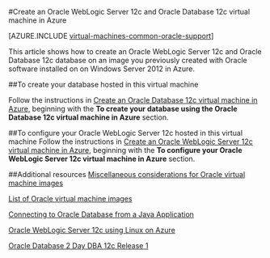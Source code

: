 <properties
	pageTitle="Oracle WebLogic Server and Database VM | Azure"
	description="Create an Oracle WebLogic Server 12c and Oracle Database 12c Azure image running on Windows Server 2012, using Resource Manager deployment model."
	services="virtual-machines-windows"
	authors="rickstercdn"
	manager="timlt"
	documentationCenter=""
	tags="azure-resource-manager"/>

<tags
	ms.service="virtual-machines-windows"
	ms.date="05/17/2016"
	wacn.date=""/>

#Create an Oracle WebLogic Server 12c and Oracle Database 12c virtual machine in Azure

[AZURE.INCLUDE [virtual-machines-common-oracle-support](../includes/virtual-machines-common-oracle-support.md)]

This article shows how to create an Oracle WebLogic Server 12c and Oracle Database 12c database on an image you previously created with Oracle software installed on on Windows Server 2012 in Azure. 

##To create your database hosted in this virtual machine

Follow the instructions in [Create an Oracle Database 12c virtual machine in Azure](/documentation/articles/virtual-machines-windows-classic-create-oracle-database/), beginning with the **To create your database using the Oracle Database 12c virtual machine in Azure** section.

##To configure your Oracle WebLogic Server 12c hosted in this virtual machine
Follow the instructions in [Create an Oracle WebLogic Server 12c virtual machine in Azure](/documentation/articles/virtual-machines-windows-create-oracle-weblogic-server-12c/), beginning with the **To configure your Oracle WebLogic Server 12c virtual machine in Azure** section.

##Additional resources
[Miscellaneous considerations for Oracle virtual machine images](/documentation/articles/virtual-machines-windows-classic-oracle-considerations/)

[List of Oracle virtual machine images](/documentation/articles/virtual-machines-linux-classic-oracle-images/)

[Connecting to Oracle Database from a Java Application](http://docs.oracle.com/cd/E11882_01/appdev.112/e12137/getconn.htm#TDPJD136)

[Oracle WebLogic Server 12c using Linux on Azure](http://www.oracle.com/technetwork/middleware/weblogic/learnmore/oracle-weblogic-on-azure-wp-2020930.pdf)

[Oracle Database 2 Day DBA 12c Release 1](http://docs.oracle.com/cd/E16655_01/server.121/e17643/toc.htm)

